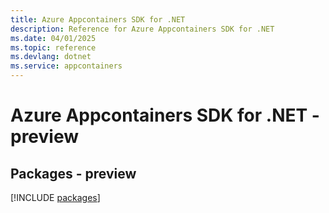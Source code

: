 ```yaml
---
title: Azure Appcontainers SDK for .NET
description: Reference for Azure Appcontainers SDK for .NET
ms.date: 04/01/2025
ms.topic: reference
ms.devlang: dotnet
ms.service: appcontainers
---
```

# Azure Appcontainers SDK for .NET - preview
## Packages - preview
[!INCLUDE [packages](appcontainers-index.md)]